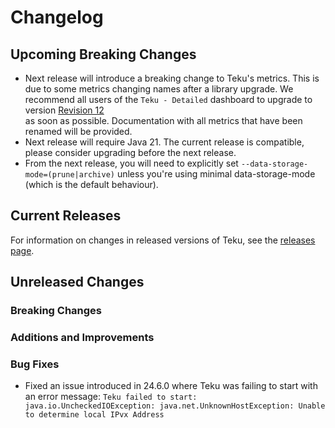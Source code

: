 # Changelog

## Upcoming Breaking Changes

- Next release will introduce a breaking change to Teku's metrics. This is due to some metrics changing names after a library upgrade.
We recommend all users of the `Teku - Detailed` dashboard to upgrade to version [Revision 12](https://grafana.com/api/dashboards/16737/revisions/12/download)  
as soon as possible. Documentation with all metrics that have been renamed will be provided.
- Next release will require Java 21. The current release is compatible, please consider upgrading before the next release.
- From the next release, you will need to explicitly set `--data-storage-mode=(prune|archive)` unless you're using minimal data-storage-mode (which is the default behaviour).

## Current Releases

For information on changes in released versions of Teku, see
the [releases page](https://github.com/Consensys/teku/releases).

## Unreleased Changes

### Breaking Changes

### Additions and Improvements

### Bug Fixes

- Fixed an issue introduced in 24.6.0 where Teku was failing to start with an error message: `Teku failed to start: java.io.UncheckedIOException: java.net.UnknownHostException: Unable to determine local IPvx Address`
